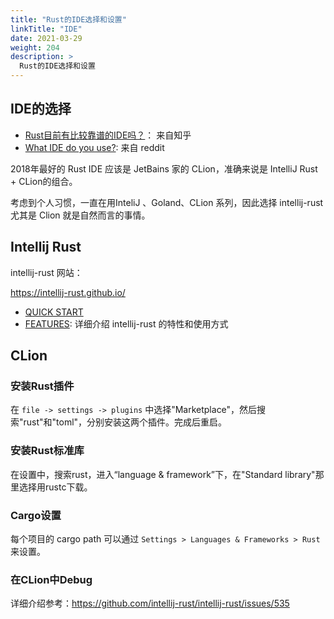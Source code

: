```yaml
---
title: "Rust的IDE选择和设置"
linkTitle: "IDE"
date: 2021-03-29
weight: 204
description: >
  Rust的IDE选择和设置
---
```


## IDE的选择

- [Rust目前有比较靠谱的IDE吗？](https://www.zhihu.com/question/40914986)： 来自知乎
- [What IDE do you use?](https://www.reddit.com/r/rust/comments/7vgelh/what_ide_do_you_use/): 来自 reddit

2018年最好的 Rust IDE 应该是 JetBains 家的 CLion，准确来说是 IntelliJ Rust + CLion的组合。

考虑到个人习惯，一直在用InteliJ 、Goland、CLion 系列，因此选择 intellij-rust尤其是 Clion 就是自然而言的事情。

## Intellij Rust

intellij-rust 网站：

https://intellij-rust.github.io/

- [QUICK START](https://intellij-rust.github.io/docs/quick-start.html)
- [FEATURES](https://intellij-rust.github.io/features/): 详细介绍 intellij-rust 的特性和使用方式 

## CLion

### 安装Rust插件

在 `file -> settings -> plugins` 中选择"Marketplace"，然后搜索"rust"和"toml"，分别安装这两个插件。完成后重启。

### 安装Rust标准库

在设置中，搜索rust，进入“language & framework”下，在"Standard library"那里选择用rustc下载。

### Cargo设置

每个项目的 cargo path 可以通过 `Settings > Languages & Frameworks > Rust` 来设置。

### 在CLion中Debug

详细介绍参考：https://github.com/intellij-rust/intellij-rust/issues/535